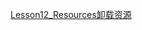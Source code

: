 [Lesson12_Resources卸载资源](file:///D:/Obsidian%20Unity/Unity/Unity%E5%9B%9B%E9%83%A8%E6%9B%B2/Assets/Scripts/Unity%E5%9F%BA%E7%A1%80/Resource%E8%B5%84%E6%BA%90%E5%8A%A8%E6%80%81%E5%8A%A0%E8%BD%BD/Lesson12_Resources%E5%8D%B8%E8%BD%BD%E8%B5%84%E6%BA%90.cs)